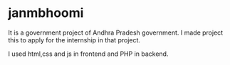 # janmbhoomi

It is a government project of Andhra Pradesh government. I made project this to apply for the internship in that project.

I used html,css and js in frontend and PHP in backend.
